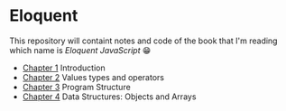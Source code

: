 # Eloquent 

This repository will containt notes and code of the book that I'm reading which name is *Eloquent JavaScript* 😁

* [Chapter 1](./introduction.js) Introduction
* [Chapter 2](./valuesTypesOperators.js) Values types and operators
* [Chapter 3](./programStructure.js) Program Structure
* [Chapter 4](./dataStructures.js) Data Structures: Objects and Arrays
